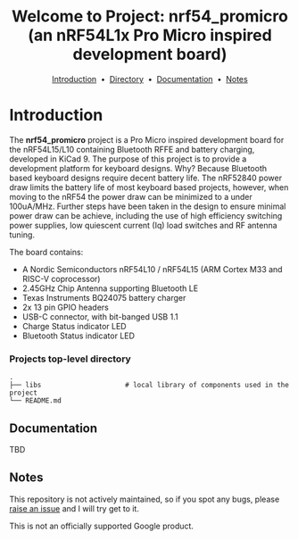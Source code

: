 <h1 align="center">Welcome to Project: nrf54_promicro </br> (an nRF54L1x Pro Micro inspired development board) </h1>
<div align="center">
  <a href="https://github.com/brendose/nrf54_promicro"></a>
  
<a href="#introduction">Introduction</a> &nbsp;&bull;&nbsp;
<a href="#directory">Directory</a> &nbsp;&bull;&nbsp;
<a href="#documentation">Documentation</a> &nbsp;&bull;&nbsp;
<a href="#notes">Notes</a>
</div>

# Introduction
The <b>nrf54_promicro</b> project is a Pro Micro inspired development board for the nRF54L15/L10 containing Bluetooth RFFE and battery charging, developed in KiCad 9. 
The purpose of this project is to provide a development platform for keyboard designs. Why? Because Bluetooth based keyboard designs require decent battery life.
The nRF52840 power draw limits the battery life of most keyboard based projects, however, when moving to the nRF54 the power draw can be minimized to a under 100uA/MHz. 
Further steps have been taken in the design to ensure minimal power draw can be achieve, including the use of high efficiency switching power supplies, low quiescent current (Iq) load switches and RF antenna tuning.

The board contains:

- A Nordic Semiconductors nRF54L10 / nRF54L15 (ARM Cortex M33 and RISC-V coprocessor)
- 2.45GHz Chip Antenna supporting Bluetooth LE
- Texas Instruments BQ24075 battery charger
- 2x 13 pin GPIO headers 
- USB-C connector, with bit-banged USB 1.1
- Charge Status indicator LED
- Bluetooth Status indicator LED

### Projects top-level directory

    .
    ├── libs                     # local library of components used in the project
    └── README.md

## Documentation

TBD

## Notes

This repository is not actively maintained, so if you spot any bugs, please <a href="hhttps://github.com/brendose/nrf54_promicro/issues/new">raise an issue</a> and I will try get to it.

This is not an officially supported Google product. 


